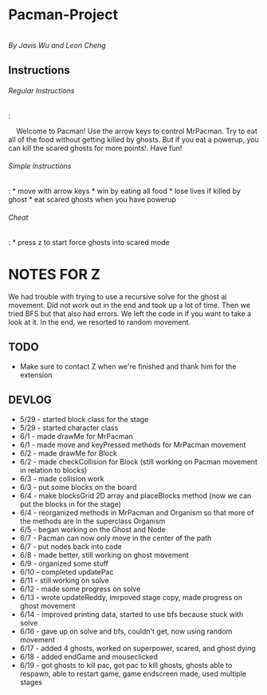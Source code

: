 # Pacman-Project
<br>*By Javis Wu and Leon Cheng*

Instructions
------------
<h6>Regular Instructions</h6>:

&nbsp;&nbsp;&nbsp;&nbsp;Welcome to Pacman! Use the arrow keys to control MrPacman. Try to eat all of the food without getting killed by ghosts. But if you eat a powerup, you can kill the scared ghosts for more points!. Have fun!

<h6>Simple Instructions</h6>:
* move with arrow keys
* win by eating all food
* lose lives if killed by ghost
* eat scared ghosts when you have powerup

<h6>Cheat</h6>:
* press z to start force ghosts into scared mode

NOTES FOR Z
=====
We had trouble with trying to use a recursive solve for the ghost ai movement. Did not work out in the end and took up a lot of time. Then we tried BFS but that also had errors. We left the code in if you want to take a look at it. In the end, we resorted to random movement.

TODO
----
* Make sure to contact Z when we're finished and thank him for the extension 

DEVLOG
------
* 5/29 - started block class for the stage
* 5/29 - started character class 
* 6/1 - made drawMe for MrPacman
* 6/1 - made move and keyPressed methods for MrPacman movement
* 6/2 - made drawMe for Block
* 6/2 - made checkCollision for Block (still working on Pacman movement in relation to blocks)
* 6/3 - made collision work
* 6/3 - put some blocks on the board
* 6/4 - make blocksGrid 2D array and placeBlocks method (now we can put the blocks in for the stage)
* 6/4 - reorganized methods in MrPacman and Organism so that more of the methods are in the superclass Organism
* 6/5 - began working on the Ghost and Node
* 6/7 - Pacman can now only move in the center of the path
* 6/7 - put nodes back into code
* 6/8 - made better, still working on ghost movement
* 6/9 - organized some stuff
* 6/10 - completed updatePac
* 6/11 - still working on solve
* 6/12 - made some progress on solve
* 6/13 - wrote updateReddy, imrpoved stage copy, made progress on ghost movement
* 6/14 - improved printing data, started to use bfs because stuck with solve
* 6/16 - gave up on solve and bfs, couldn't get, now using random movement
* 6/17 - added 4 ghosts, worked on superpower, scared, and ghost dying
* 6/18 - added endGame and mouseclicked
* 6/19 - got ghosts to kill pac, got pac to kill ghosts, ghosts able to respawn, able to restart game, game endscreen made, used multiple stages
